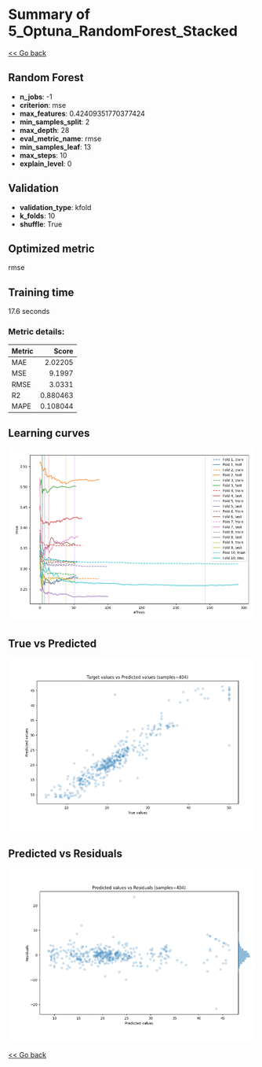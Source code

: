 # Summary of 5_Optuna_RandomForest_Stacked

[<< Go back](../README.md)


## Random Forest
- **n_jobs**: -1
- **criterion**: mse
- **max_features**: 0.42409351770377424
- **min_samples_split**: 2
- **max_depth**: 28
- **eval_metric_name**: rmse
- **min_samples_leaf**: 13
- **max_steps**: 10
- **explain_level**: 0

## Validation
 - **validation_type**: kfold
 - **k_folds**: 10
 - **shuffle**: True

## Optimized metric
rmse

## Training time

17.6 seconds

### Metric details:
| Metric   |    Score |
|:---------|---------:|
| MAE      | 2.02205  |
| MSE      | 9.1997   |
| RMSE     | 3.0331   |
| R2       | 0.880463 |
| MAPE     | 0.108044 |



## Learning curves
![Learning curves](learning_curves.png)
## True vs Predicted

![True vs Predicted](true_vs_predicted.png)


## Predicted vs Residuals

![Predicted vs Residuals](predicted_vs_residuals.png)



[<< Go back](../README.md)
